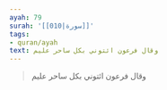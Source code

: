 ```yaml
---
ayah: 79
surah: '[[010|سورة]]'
tags:
- quran/ayah
text: وقال فرعون ائتوني بكل ساحر عليم
---
```

> وقال فرعون ائتوني بكل ساحر عليم
